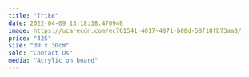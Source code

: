 ```yaml
---
title: "Trike"
date: 2022-04-09 13:18:38.470946
image: https://ucarecdn.com/ec761541-4017-4871-b08d-58f18fb73aa8/
price: "425"
size: "30 x 30cm"
sold: "Contact Us"
media: "Acrylic on board"
---
```


